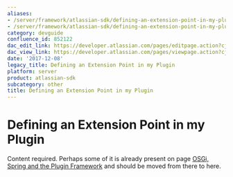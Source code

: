 ```yaml
---
aliases:
- /server/framework/atlassian-sdk/defining-an-extension-point-in-my-plugin-852122.html
- /server/framework/atlassian-sdk/defining-an-extension-point-in-my-plugin-852122.md
category: devguide
confluence_id: 852122
dac_edit_link: https://developer.atlassian.com/pages/editpage.action?cjm=wozere&pageId=852122
dac_view_link: https://developer.atlassian.com/pages/viewpage.action?cjm=wozere&pageId=852122
date: '2017-12-08'
legacy_title: Defining an Extension Point in my Plugin
platform: server
product: atlassian-sdk
subcategory: other
title: Defining an Extension Point in my Plugin
---
```

# Defining an Extension Point in my Plugin

Content required. Perhaps some of it is already present on page [OSGi, Spring and the Plugin Framework](/server/framework/atlassian-sdk/osgi-spring-and-the-plugin-framework) and should be moved from there to here.
